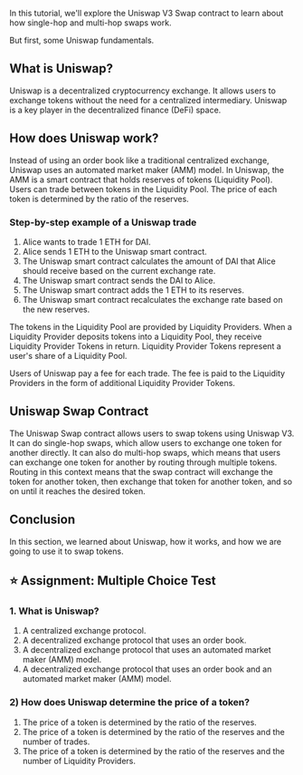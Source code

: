 In this tutorial, we'll explore the Uniswap V3 Swap contract to learn about how single-hop and multi-hop swaps work.

But first, some Uniswap fundamentals.

## What is Uniswap?

Uniswap is a decentralized cryptocurrency exchange. It allows users to exchange tokens without the need for a centralized intermediary. Uniswap is a key player in the decentralized finance (DeFi) space.

## How does Uniswap work?

Instead of using an order book like a traditional centralized exchange, Uniswap uses an automated market maker (AMM) model. In Uniswap, the AMM is a smart contract that holds reserves of tokens (Liquidity Pool). Users can trade between tokens in the Liquidity Pool. The price of each token is determined by the ratio of the reserves.

### Step-by-step example of a Uniswap trade

1. Alice wants to trade 1 ETH for DAI.
2. Alice sends 1 ETH to the Uniswap smart contract.
3. The Uniswap smart contract calculates the amount of DAI that Alice should receive based on the current exchange rate.
4. The Uniswap smart contract sends the DAI to Alice.
5. The Uniswap smart contract adds the 1 ETH to its reserves.
6. The Uniswap smart contract recalculates the exchange rate based on the new reserves.

The tokens in the Liquidity Pool are provided by Liquidity Providers. When a Liquidity Provider deposits tokens into a Liquidity Pool, they receive Liquidity Provider Tokens in return. Liquidity Provider Tokens represent a user's share of a Liquidity Pool.

Users of Uniswap pay a fee for each trade. The fee is paid to the Liquidity Providers in the form of additional Liquidity Provider Tokens.

## Uniswap Swap Contract

The Uniswap Swap contract allows users to swap tokens using Uniswap V3. It can do single-hop swaps, which allow users to exchange one token for another directly. It can also do multi-hop swaps, which means that users can exchange one token for another by routing through multiple tokens. Routing in this context means that the swap contract will exchange the token for another token, then exchange that token for another token, and so on until it reaches the desired token.

## Conclusion

In this section, we learned about Uniswap, how it works, and how we are going to use it to swap tokens.

## ⭐️ Assignment: Multiple Choice Test

### 1. What is Uniswap?

1. A centralized exchange protocol.
2. A decentralized exchange protocol that uses an order book.
3. A decentralized exchange protocol that uses an automated market maker (AMM) model.
4. A decentralized exchange protocol that uses an order book and an automated market maker (AMM) model.

### 2) How does Uniswap determine the price of a token?

1. The price of a token is determined by the ratio of the reserves.
2. The price of a token is determined by the ratio of the reserves and the number of trades.
3. The price of a token is determined by the ratio of the reserves and the number of Liquidity Providers.